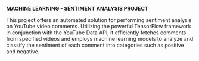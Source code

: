 **MACHINE LEARNING - SENTIMENT ANALYSIS PROJECT**

This project offers an automated solution for performing sentiment analysis on YouTube video comments. Utilizing the powerful TensorFlow framework in conjunction with the YouTube Data API, it efficiently fetches comments from specified videos and employs machine learning models to analyze and classify the sentiment of each comment into categories such as positive and negative.
